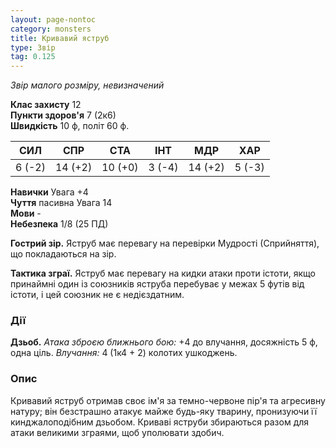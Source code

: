```yaml
---
layout: page-nontoc
category: monsters
title: Кривавий яструб
type: Звір
tag: 0.125
---
```


_Звір малого розміру, невизначений_  

**Клас захисту** 12    
**Пункти здоров'я** 7 (2к6)    
**Швидкість** 10 ф, політ 60 ф.  

| СИЛ    | СПР     | СТА     | ІНТ    | МДР     | ХАР    |
| ------ | ------- | ------- | ------ | ------- | ------ |
| 6 (-2) | 14 (+2) | 10 (+0) | 3 (-4) | 14 (+2) | 5 (-3) |

**Навички** Увага +4    
**Чуття** пасивна Увага 14    
**Мови** -    
**Небезпека** 1/8 (25 ПД)  

**Гострий зір.** Яструб має перевагу на перевірки Мудрості (Сприйняття), що покладаються на зір.    

**Тактика зграї.** Яструб має перевагу на кидки атаки проти істоти, якщо принаймні один із союзників яструба перебуває у межах 5 футів від істоти, і цей союзник не є недієздатним.  

### Дії
**Дзьоб.** _Атака зброєю ближнього бою:_ +4 до влучання, досяжність 5 ф, одна ціль. _Влучання:_ 4 (1к4 + 2) колотих ушкоджень.  

### Опис
Кривавий яструб отримав своє ім'я за темно-червоне пір'я та агресивну натуру; він безстрашно атакує майже будь-яку тварину, пронизуючи її кинджалоподібним дзьобом. Криваві яструби збираються разом для атаки великими зграями, щоб уполювати здобич. 
